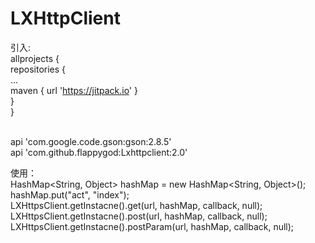 # LXHttpClient

引入: <br/>
allprojects {<br/>
		repositories {<br/>
			...<br/>
			maven { url 'https://jitpack.io' }<br/>
		}<br/>
}<br/>
  
<br/>
api 'com.google.code.gson:gson:2.8.5'<br/>
api 'com.github.flappygod:Lxhttpclient:2.0'<br/>


使用：<br/>
HashMap<String, Object> hashMap = new HashMap<String, Object>();<br/>
hashMap.put("act", "index");<br/>
LXHttpsClient.getInstacne().get(url, hashMap, callback, null);<br/>
LXHttpsClient.getInstacne().post(url, hashMap, callback, null);<br/>
LXHttpsClient.getInstacne().postParam(url, hashMap, callback, null);<br/>
